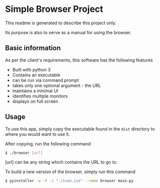 # Simple Browser Project

This readme is generated to describe this project only.

Its purpose is also to serve as a manual for using the browser.

## Basic information

As per the client's requirements, this software has the following features

- Built with python 3
- Contains an executable
- can be run via command prompt
- takes only one optional argument - the URL
- maintains a minimal UI
- identifies multiple monitors
- displays on full screen

## Usage

To use this app, simply copy the executable found in the `dist` directory to where you would want to use it.

After copying, run the following command

```sh
$ ./browser [url]
```

[url] can be any string which contains the URL to go to.

To build a new version of the browser, simply run this command

```sh
$ pyinstaller -w -F -i "./icon.ico" --name browser main.py
```
